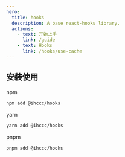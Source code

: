 ```yaml
---
hero:
  title: hooks
  description: A base react-hooks library.
  actions:
    - text: 开始上手
      link: /guide
    - text: Hooks
      link: /hooks/use-cache
---
```


## 安装使用

npm
```bash
npm add @ihccc/hooks
```

yarn

```bash
yarn add @ihccc/hooks
```

pnpm

```bash
pnpm add @ihccc/hooks
```
